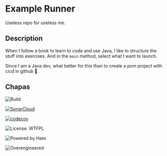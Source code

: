 # Example Runner

Useless repo for useless me.

## Description

When I follow a book to learn to code and use Java, I like to structure the stuff into exercises.
And in the `main` method, select what I want to launch.

Since I am a Java dev, what better for this than to create a pom project with cicd in github 🤷.

## Chapas

![Build](https://github.com/MocoNinja/exercise-runner/actions/workflows/maven-publish.yml/badge.svg)

[![SonarCloud](https://sonarcloud.io/api/project_badges/measure?project=MocoNinja_exercise-runner&metric=alert_status)](https://sonarcloud.io/dashboard?id=MocoNinja_exercise-runner)

[![codecov](https://codecov.io/gh/MocoNinja/exercise-runner/branch/master/graph/badge.svg)](https://codecov.io/gh/MocoNinja/exercise-runner)

![License: WTFPL](https://img.shields.io/badge/license-WTFPL-blue.svg)

![Powered by Hate](https://img.shields.io/badge/powered%20by-HATE-red)

![Overengineered](https://img.shields.io/badge/over-engineered-orange)


